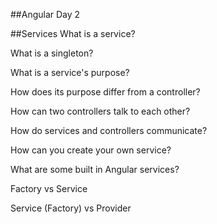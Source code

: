 ##Angular Day 2

##Services
  What is a service?

  What is a singleton?

  What is a service's purpose?

  How does its purpose differ from a controller?

  How can two controllers talk to each other?

  How do services and controllers communicate?

  How can you create your own service?

  What are some built in Angular services?

  Factory vs Service

  Service (Factory) vs Provider
